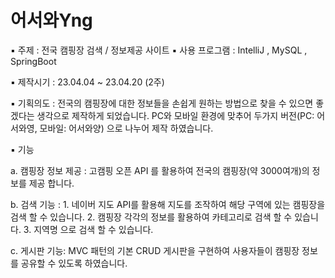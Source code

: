 <h1>어서와Yng</h1>
▪ 주제 : 전국 캠핑장 검색 / 정보제공 사이트
▪ 사용 프로그램 : IntelliJ , MySQL , SpringBoot

▪ 제작시기 : 23.04.04 ~ 23.04.20 (2주)

▪ 기획의도 : 전국의 캠핑장에 대한 정보들을 손쉽게 원하는 방법으로 찾을 수 있으면 좋겠다는 생각으로 제작하게 되었습니다.
            PC와 모바일 환경에 맞추어 두가지 버전(PC: 어서와영, 모바일: 어서와양) 으로 나누어 제작 하였습니다.

▪ 기능

a. 캠핑장 정보 제공 : 고캠핑 오픈 API 를 활용하여 전국의 캠핑장(약 3000여개)의 정보를 제공 합니다.

b. 검색 기능 : 1. 네이버 지도 API를 활용해 지도를 조작하여 해당 구역에 있는 캠핑장을 검색 할 수 있습니다.
              2. 캠핑장 각각의 정보를 활용하여 카테고리로 검색 할 수 있습니다.
              3. 지역명 으로 검색 할 수 있습니다.

c. 게시판 기능:  MVC 패턴의 기본 CRUD 게시판을 구현하여 사용자들이 캠핑장 정보를 공유할 수 있도록 하였습니다.
